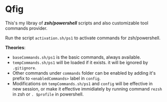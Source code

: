 # Qfig

This's my libray of ***zsh/powershell*** scripts and also customizable tool commands provider.

Run the script `activation.sh/ps1` to activate commands for zsh/powershell.

**Theories**:
- `baseCommands.sh/ps1` is the basic commands, always available.
- `tempCommands.sh/ps1` will be loaded if it exists. it will be ignored by `.gitignore`.
- Other commands under `commands` folder can be enabled by adding it's prefix to `<enabledCommands>` label in `config`.
- Modifications on `tempCommands.sh/ps1` and `config` will be effective in new session, or make it effective immidiately by running command `rezsh` in zsh or `. $profile` in powershell.
